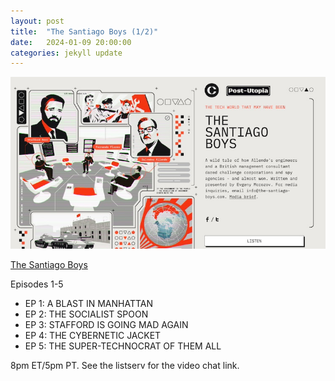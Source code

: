 ```yaml
---
layout: post
title:  "The Santiago Boys (1/2)"
date:   2024-01-09 20:00:00
categories: jekyll update
---
```


<img src="/assets/img/santiagoboys.jpg">

[The Santiago Boys](https://the-santiago-boys.com/episodes)

Episodes 1-5
* EP 1: A BLAST IN MANHATTAN 
* EP 2: THE SOCIALIST SPOON 
* EP 3: STAFFORD IS GOING MAD AGAIN 
* EP 4: THE CYBERNETIC JACKET 
* EP 5: THE SUPER-TECHNOCRAT OF THEM ALL

8pm ET/5pm PT. See the listserv for the video chat link. 

